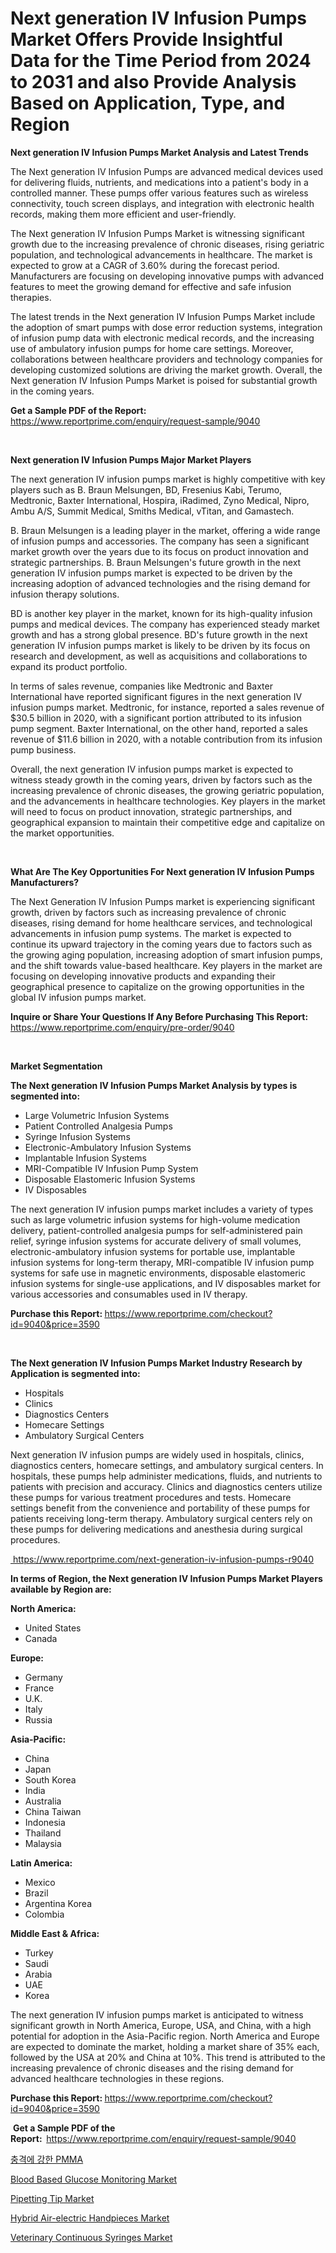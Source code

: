 <p><h1>Next generation IV Infusion Pumps Market Offers Provide Insightful Data for the Time Period from 2024 to 2031 and also Provide Analysis Based on Application, Type, and Region</h1></p><p><strong>Next generation IV Infusion Pumps Market Analysis and Latest Trends</strong></p>
<p><p>The Next generation IV Infusion Pumps are advanced medical devices used for delivering fluids, nutrients, and medications into a patient's body in a controlled manner. These pumps offer various features such as wireless connectivity, touch screen displays, and integration with electronic health records, making them more efficient and user-friendly.</p><p>The Next generation IV Infusion Pumps Market is witnessing significant growth due to the increasing prevalence of chronic diseases, rising geriatric population, and technological advancements in healthcare. The market is expected to grow at a CAGR of 3.60% during the forecast period. Manufacturers are focusing on developing innovative pumps with advanced features to meet the growing demand for effective and safe infusion therapies.</p><p>The latest trends in the Next generation IV Infusion Pumps Market include the adoption of smart pumps with dose error reduction systems, integration of infusion pump data with electronic medical records, and the increasing use of ambulatory infusion pumps for home care settings. Moreover, collaborations between healthcare providers and technology companies for developing customized solutions are driving the market growth. Overall, the Next generation IV Infusion Pumps Market is poised for substantial growth in the coming years.</p></p>
<p><strong>Get a Sample PDF of the Report:&nbsp;</strong> <a href="https://www.reportprime.com/enquiry/request-sample/9040">https://www.reportprime.com/enquiry/request-sample/9040</a></p>
<p>&nbsp;</p>
<p><strong>Next generation IV Infusion Pumps Major Market Players</strong></p>
<p><p>The next generation IV infusion pumps market is highly competitive with key players such as B. Braun Melsungen, BD, Fresenius Kabi, Terumo, Medtronic, Baxter International, Hospira, iRadimed, Zyno Medical, Nipro, Ambu A/S, Summit Medical, Smiths Medical, vTitan, and Gamastech. </p><p>B. Braun Melsungen is a leading player in the market, offering a wide range of infusion pumps and accessories. The company has seen a significant market growth over the years due to its focus on product innovation and strategic partnerships. B. Braun Melsungen's future growth in the next generation IV infusion pumps market is expected to be driven by the increasing adoption of advanced technologies and the rising demand for infusion therapy solutions.</p><p>BD is another key player in the market, known for its high-quality infusion pumps and medical devices. The company has experienced steady market growth and has a strong global presence. BD's future growth in the next generation IV infusion pumps market is likely to be driven by its focus on research and development, as well as acquisitions and collaborations to expand its product portfolio.</p><p>In terms of sales revenue, companies like Medtronic and Baxter International have reported significant figures in the next generation IV infusion pumps market. Medtronic, for instance, reported a sales revenue of $30.5 billion in 2020, with a significant portion attributed to its infusion pump segment. Baxter International, on the other hand, reported a sales revenue of $11.6 billion in 2020, with a notable contribution from its infusion pump business.</p><p>Overall, the next generation IV infusion pumps market is expected to witness steady growth in the coming years, driven by factors such as the increasing prevalence of chronic diseases, the growing geriatric population, and the advancements in healthcare technologies. Key players in the market will need to focus on product innovation, strategic partnerships, and geographical expansion to maintain their competitive edge and capitalize on the market opportunities.</p></p>
<p>&nbsp;</p>
<p><strong>What Are The Key Opportunities For Next generation IV Infusion Pumps Manufacturers?</strong></p>
<p><p>The Next Generation IV Infusion Pumps market is experiencing significant growth, driven by factors such as increasing prevalence of chronic diseases, rising demand for home healthcare services, and technological advancements in infusion pump systems. The market is expected to continue its upward trajectory in the coming years due to factors such as the growing aging population, increasing adoption of smart infusion pumps, and the shift towards value-based healthcare. Key players in the market are focusing on developing innovative products and expanding their geographical presence to capitalize on the growing opportunities in the global IV infusion pumps market.</p></p>
<p><strong>Inquire or Share Your Questions If Any Before Purchasing This Report:</strong> <a href="https://www.reportprime.com/enquiry/pre-order/9040">https://www.reportprime.com/enquiry/pre-order/9040</a></p>
<p>&nbsp;</p>
<p><strong>Market Segmentation</strong></p>
<p><strong>The Next generation IV Infusion Pumps Market Analysis by types is segmented into:</strong></p>
<p><ul><li>Large Volumetric Infusion Systems</li><li>Patient Controlled Analgesia Pumps</li><li>Syringe Infusion Systems</li><li>Electronic-Ambulatory Infusion Systems</li><li>Implantable Infusion Systems</li><li>MRI-Compatible IV Infusion Pump System</li><li>Disposable Elastomeric Infusion Systems</li><li>IV Disposables</li></ul></p>
<p><p>The next generation IV infusion pumps market includes a variety of types such as large volumetric infusion systems for high-volume medication delivery, patient-controlled analgesia pumps for self-administered pain relief, syringe infusion systems for accurate delivery of small volumes, electronic-ambulatory infusion systems for portable use, implantable infusion systems for long-term therapy, MRI-compatible IV infusion pump systems for safe use in magnetic environments, disposable elastomeric infusion systems for single-use applications, and IV disposables market for various accessories and consumables used in IV therapy.</p></p>
<p><strong>Purchase this Report:&nbsp;</strong><a href="https://www.reportprime.com/checkout?id=9040&price=3590">https://www.reportprime.com/checkout?id=9040&price=3590</a></p>
<p>&nbsp;</p>
<p><strong>The Next generation IV Infusion Pumps Market Industry Research by Application is segmented into:</strong></p>
<p><ul><li>Hospitals</li><li>Clinics</li><li>Diagnostics Centers</li><li>Homecare Settings</li><li>Ambulatory Surgical Centers</li></ul></p>
<p><p>Next generation IV infusion pumps are widely used in hospitals, clinics, diagnostics centers, homecare settings, and ambulatory surgical centers. In hospitals, these pumps help administer medications, fluids, and nutrients to patients with precision and accuracy. Clinics and diagnostics centers utilize these pumps for various treatment procedures and tests. Homecare settings benefit from the convenience and portability of these pumps for patients receiving long-term therapy. Ambulatory surgical centers rely on these pumps for delivering medications and anesthesia during surgical procedures.</p></p>
<p><a href="https://www.reportprime.com/next-generation-iv-infusion-pumps-r9040">&nbsp;https://www.reportprime.com/next-generation-iv-infusion-pumps-r9040</a></p>
<p><strong>In terms of Region, the Next generation IV Infusion Pumps Market Players available by Region are:</strong></p>
<p>
    <p> <strong> North America: </strong>
        <ul>
            <li>United States</li>
            <li>Canada</li>
        </ul>
        </p> 
    <p> <strong> Europe: </strong>
        <ul>
            <li>Germany</li>
            <li>France</li>
            <li>U.K.</li>
            <li>Italy</li>
            <li>Russia</li>
        </ul>
        </p> 
    <p> <strong> Asia-Pacific: </strong>
        <ul>
            <li>China</li>
            <li>Japan</li>
            <li>South Korea</li>
            <li>India</li>
            <li>Australia</li>
            <li>China Taiwan</li>
            <li>Indonesia</li>
            <li>Thailand</li>
            <li>Malaysia</li>
        </ul>
        </p> 
    <p> <strong> Latin America: </strong>
        <ul>
            <li>Mexico</li>
            <li>Brazil</li>
            <li>Argentina Korea</li>
            <li>Colombia</li>
        </ul>
        </p> 
    <p> <strong> Middle East & Africa: </strong>
        <ul>
            <li>Turkey</li>
            <li>Saudi</li>
            <li>Arabia</li>
            <li>UAE</li>
            <li>Korea</li>
        </ul>
    </p>
    </p>
<p><p>The next generation IV infusion pumps market is anticipated to witness significant growth in North America, Europe, USA, and China, with a high potential for adoption in the Asia-Pacific region. North America and Europe are expected to dominate the market, holding a market share of 35% each, followed by the USA at 20% and China at 10%. This trend is attributed to the increasing prevalence of chronic diseases and the rising demand for advanced healthcare technologies in these regions.</p></p>
<p><strong>Purchase this Report: </strong><a href="https://www.reportprime.com/checkout?id=9040&price=3590">https://www.reportprime.com/checkout?id=9040&price=3590</a></p>
<p>&nbsp;<strong>Get a Sample PDF of the Report:&nbsp;&nbsp;</strong><a href="https://www.reportprime.com/enquiry/request-sample/9040">https://www.reportprime.com/enquiry/request-sample/9040</a></p>
<p><strong></strong></p>
<p><p><a href="https://github.com/ThomasElmes2022/Market-Research-Report-List-2/blob/main/8925932105903.md">충격에 강한 PMMA</a></p><p><a href="https://medium.com/@stephaniewynterk145/blood-based-glucose-monitoring-market-size-by-type-wearable-blood-glucose-monitoring-systems-table-739964b8769f">Blood Based Glucose Monitoring Market</a></p><p><a href="https://github.com/mzurpwxu46/Market-Research-Report-List-1/blob/main/pipetting-tip-market.md">Pipetting Tip Market</a></p><p><a href="https://medium.com/@francesprichey/hybrid-air-electric-handpieces-market-trends-and-analysis-opportunities-and-challenges-for-255c055c301a">Hybrid Air-electric Handpieces Market</a></p><p><a href="https://github.com/thomasBaker655/Market-Research-Report-List-1/blob/main/veterinary-continuous-syringes-market.md">Veterinary Continuous Syringes Market</a></p></p>